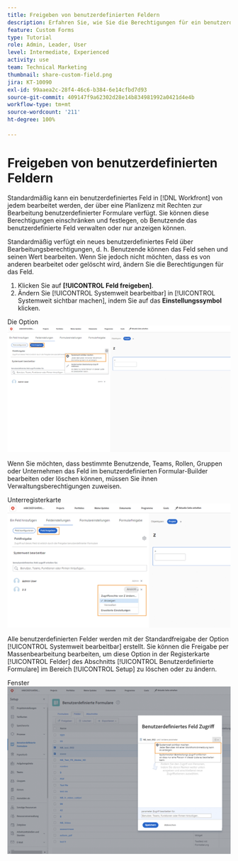 ```yaml
---
title: Freigeben von benutzerdefinierten Feldern
description: Erfahren Sie, wie Sie die Berechtigungen für ein benutzerdefiniertes Feld anpassen können, um zu festzulegen, ob Benutzende das benutzerdefinierte Feld verwalten oder nur anzeigen können.
feature: Custom Forms
type: Tutorial
role: Admin, Leader, User
level: Intermediate, Experienced
activity: use
team: Technical Marketing
thumbnail: share-custom-field.png
jira: KT-10090
exl-id: 99aaea2c-28f4-46c6-b384-6e14cfbd7d93
source-git-commit: 409147f9a62302d28e14b834981992a0421d4e4b
workflow-type: tm+mt
source-wordcount: '211'
ht-degree: 100%

---
```


# Freigeben von benutzerdefinierten Feldern

Standardmäßig kann ein benutzerdefiniertes Feld in [!DNL Workfront] von jedem bearbeitet werden, der über eine Planlizenz mit Rechten zur Bearbeitung benutzerdefinierter Formulare verfügt. Sie können diese Berechtigungen einschränken und festlegen, ob Benutzende das benutzerdefinierte Feld verwalten oder nur anzeigen können.

Standardmäßig verfügt ein neues benutzerdefiniertes Feld über Bearbeitungsberechtigungen, d. h. Benutzende können das Feld sehen und seinen Wert bearbeiten. Wenn Sie jedoch nicht möchten, dass es von anderen bearbeitet oder gelöscht wird, ändern Sie die Berechtigungen für das Feld.

1. Klicken Sie auf **[!UICONTROL Feld freigeben]**.
1. Ändern Sie [!UICONTROL Systemweit bearbeitbar] in [!UICONTROL Systemweit sichtbar machen], indem Sie auf das **Einstellungssymbol** klicken.

Die Option ![[!UICONTROL Systemweit sichtbar machen] in der Unterregisterkarte [!UICONTROL Feld freigeben]](assets/custom-forms-field-sharing-1.png)

Wenn Sie möchten, dass bestimmte Benutzende, Teams, Rollen, Gruppen oder Unternehmen das Feld im benutzerdefinierten Formular-Builder bearbeiten oder löschen können, müssen Sie ihnen Verwaltungsberechtigungen zuweisen.

Unterregisterkarte ![[!UICONTROL Feld freigeben] der Registerkarte [!UICONTROL Feldeinstellungen] im benutzerdefinierten Formular-Builder](assets/custom-forms-field-sharing-2.png)

Alle benutzerdefinierten Felder werden mit der Standardfreigabe der Option [!UICONTROL Systemweit bearbeitbar] erstellt. Sie können die Freigabe per Massenbearbeitung bearbeiten, um diese Option in der Registerkarte [!UICONTROL Felder] des Abschnitts [!UICONTROL Benutzerdefinierte Formulare] im Bereich [!UICONTROL Setup] zu löschen oder zu ändern.

Fenster ![[!UICONTROL Zugriff auf benutzerdefinierte Felder] ](assets/custom-forms-field-sharing-3.png)
